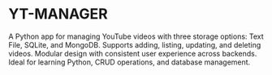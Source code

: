 # YT-MANAGER
A Python app for managing YouTube videos with three storage options: Text File, SQLite, and MongoDB. Supports adding, listing, updating, and deleting videos. Modular design with consistent user experience across backends. Ideal for learning Python, CRUD operations, and database management.
